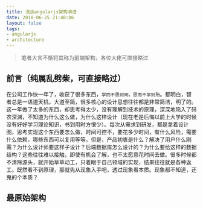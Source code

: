 ```yaml
---
title: 浅谈angularjs架构演进
date: 2018-06-25 21:48:06
layout: false
tags:
- angularjs
- architecture
---
```


> 笔者大言不惭将其称为前端架构，各位大佬可直接略过

## 前言（纯属乱劈柴，可直接略过）

在公司工作快一年了，收获了很多东西，`学而不思则罔，思而不学则殆`。都明白，智者总是一语道天机，大道至简，很多核心的设计思想往往都是非常简洁，明了的。这一年做了太多的东西，却思考得太少，没有理解到技术的原理，深深地陷入了码农深渊，不知道为什么这么做，为什么这样设计（现在老是后悔以前上大学的时候没有好好学习理论知识，书到用时方恨少）。每次从需求到研发，都是拿着设计图，思考实现这个东西要怎么做，时间可控不，要花多少时间，有什么风险，需要什么依赖，哪些东西可以复用等等。但是，产品初衷是什么？解决了用户什么刚需？为什么设计师要这样子设计？后端数据库怎么设计的？为什么要给这样的数据结构？这些往往难以接触，即使有机会了解，也不太愿意花时间去做。很多时候都不清除源头，就开始草草动工，只着眼于自己领域的实现，结果往往就是各种返工。既然看不到原理，那就先从现象入手吧，透过现象看本质。现象都不知道，还鬼的个本质？

## 最原始架构

